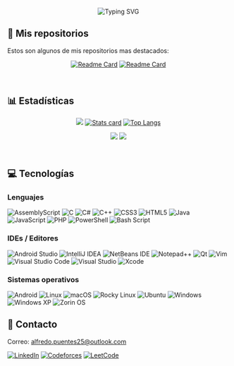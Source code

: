 <div align="center">
<!-- Foto 
<img align="center" alt="Profile" width="150" src="https://github.com/AlfredooP/AlfredooP/blob/main/Resources/profile.png">
<br>
-->
<br>
<!-- Nombre/Usuario -->
<img src="https://readme-typing-svg.demolab.com?font=Fira+Code&weight=600&size=26&pause=1000&color=A800CA&center=true&width=435&lines=Alfredo+Puentes;AlfredooP" alt="Typing SVG" />
</div>

<!--
<h2>🙃 Sobre mi</h2>

- 🏫 Actualmente estudio la carrera de `Ingeniería en Sistemas Computacionales`
- 📈 Me considero una persona `autodidacta` y `competitiva`, siempre me concentro en ampliar mis habilidades y conocimientos
- 💭 Soy aficionado de la algoritmia, me gusta resolver problemas complejos como los de `ICPC` y `Leetcode`
- 🛠️ Actualmente estoy trabajando en un proyecto en equipo: `Salud Universitaria`
- 🔜 Actualmente estoy aprendiendo: `Typescript` y `Python`
<br>
-->

<h2>📁 Mis repositorios</h2>

Estos son algunos de mis repositorios mas destacados:

<div align="center">

[![Readme Card](https://github-readme-stats.vercel.app/api/pin/?username=AlfredooP&repo=Algorithms&border_radius=10&border_color=420097&theme=midnight-purple)](https://github.com/AlfredooP/Algorithms)
[![Readme Card](https://github-readme-stats.vercel.app/api/pin/?username=AlfredooP&repo=ProgramacionWeb&border_radius=10&border_color=420097&theme=midnight-purple)](https://github.com/AlfredooP/ProgramacionWeb)
<!--
[![Readme Card](https://github-readme-stats.vercel.app/api/pin/?username=AlfredooP&repo=EstructuraDeDatos&border_radius=10&border_color=420097&theme=midnight-purple)](https://github.com/AlfredooP/EstructuraDeDatos)
[![Readme Card](https://github-readme-stats.vercel.app/api/pin/?username=AlfredooP&repo=ProgramacionOrientadaAObjetos&border_radius=10&border_color=420097&theme=midnight-purple)](https://github.com/AlfredooP/ProgramacionOrientadaAObjetos)
[![Readme Card](https://github-readme-stats.vercel.app/api/pin/?username=AlfredooP&repo=TopicosAvanzados&border_radius=10&border_color=420097&theme=midnight-purple)](https://github.com/AlfredooP/TopicosAvanzados)
[![Readme Card](https://github-readme-stats.vercel.app/api/pin/?username=AlfredooP&repo=Graficacion&border_radius=10&border_color=420097&theme=midnight-purple)](https://github.com/AlfredooP/Graficacion)
-->
</div>
<br>

<h2>📊 Estadísticas</h2>

<div align="center">

[![](http://github-profile-summary-cards.vercel.app/api/cards/profile-details?username=AlfredooP&theme=midnight_purple)](https://github.com/AlfredooP)
[![Stats card](https://github-readme-stats.vercel.app/api?username=AlfredooP&hide=issues&locale=es&hide_border=true&rank_icon=github&show_icons=true&card_width=500&theme=midnight-purple&border_radius=10)](https://github.com/AlfredooP)
[![Top Langs](https://github-readme-stats.vercel.app/api/top-langs/?username=AlfredooP&langs_count=6&layout=compact&locale=es&hide_border=true&theme=midnight-purple&border_radius=10)](https://github.com/AlfredooP)
<!--[![GitHub Streak](https://github-readme-streak-stats.herokuapp.com?user=AlfredooP&theme=midnight-purple&hide_border=true&border_radius=10&locale=es&card_width=800&card_height=200)](https://github.com/AlfredooP) -->
![](http://github-profile-summary-cards.vercel.app/api/cards/productive-time?username=AlfredooP&theme=midnight_purple&utcOffset=-6)
![](http://github-profile-summary-cards.vercel.app/api/cards/most-commit-language?username=AlfredooP&theme=midnight_purple)

<!--[![](https://github-profile-trophy.vercel.app/?username=AlfredooP&theme=tokyonight)]()-->
<!--![](https://komarev.com/ghpvc/?username=AlfredooP)-->

<!--
<a href="https://next.ossinsight.io/widgets/official/compose-user-dashboard-stats?user_id=115375469" target="_blank" style="display: block" align="center">
  <picture>
    <source media="(prefers-color-scheme: dark)" srcset="https://next.ossinsight.io/widgets/official/compose-user-dashboard-stats/thumbnail.png?user_id=115375469&image_size=auto&color_scheme=dark" width="771" height="auto">
    <img alt="Dashboard stats of @AlfredooP" src="https://next.ossinsight.io/widgets/official/compose-user-dashboard-stats/thumbnail.png?user_id=115375469&image_size=auto&color_scheme=light" width="771" height="auto">
  </picture>
</a>
-->

</div>
<br>

<h2>💻 Tecnologías</h2>

<h3>Lenguajes</h3>

![AssemblyScript](https://img.shields.io/badge/assembly%20script-%23000000.svg?style=for-the-badge&logo=assemblyscript&logoColor=white)
![C](https://img.shields.io/badge/c-%2300599C.svg?style=for-the-badge&logo=c&logoColor=white)
![C#](https://img.shields.io/badge/c%23-%23239120.svg?style=for-the-badge&logo=csharp&logoColor=white)
![C++](https://img.shields.io/badge/c++-%2300599C.svg?style=for-the-badge&logo=c%2B%2B&logoColor=white)
![CSS3](https://img.shields.io/badge/css3-%231572B6.svg?style=for-the-badge&logo=css3&logoColor=white)
![HTML5](https://img.shields.io/badge/html5-%23E34F26.svg?style=for-the-badge&logo=html5&logoColor=white)
![Java](https://img.shields.io/badge/java-%23ED8B00.svg?style=for-the-badge&logo=openjdk&logoColor=white)
![JavaScript](https://img.shields.io/badge/javascript-%23323330.svg?style=for-the-badge&logo=javascript&logoColor=%23F7DF1E)
![PHP](https://img.shields.io/badge/php-%23777BB4.svg?style=for-the-badge&logo=php&logoColor=white)
![PowerShell](https://img.shields.io/badge/PowerShell-%235391FE.svg?style=for-the-badge&logo=powershell&logoColor=white)
![Bash Script](https://img.shields.io/badge/bash_script-%23121011.svg?style=for-the-badge&logo=gnu-bash&logoColor=white)


<h3>IDEs / Editores</h3>

![Android Studio](https://img.shields.io/badge/android%20studio-346ac1?style=for-the-badge&logo=android%20studio&logoColor=white)
![IntelliJ IDEA](https://img.shields.io/badge/IntelliJIDEA-000000.svg?style=for-the-badge&logo=intellij-idea&logoColor=white)
![NetBeans IDE](https://img.shields.io/badge/NetBeansIDE-1B6AC6.svg?style=for-the-badge&logo=apache-netbeans-ide&logoColor=white)
![Notepad++](https://img.shields.io/badge/Notepad++-90E59A.svg?style=for-the-badge&logo=notepad%2b%2b&logoColor=black)
![Qt](https://img.shields.io/badge/Qt-%23217346.svg?style=for-the-badge&logo=Qt&logoColor=white)
![Vim](https://img.shields.io/badge/VIM-%2311AB00.svg?style=for-the-badge&logo=vim&logoColor=white)
![Visual Studio Code](https://img.shields.io/badge/Visual%20Studio%20Code-0078d7.svg?style=for-the-badge&logo=visual-studio-code&logoColor=white)
![Visual Studio](https://img.shields.io/badge/Visual%20Studio-5C2D91.svg?style=for-the-badge&logo=visual-studio&logoColor=white)
![Xcode](https://img.shields.io/badge/Xcode-007ACC?style=for-the-badge&logo=Xcode&logoColor=white)


<h3>Sistemas operativos</h3>

![Android](https://img.shields.io/badge/Android-3DDC84?style=for-the-badge&logo=android&logoColor=white)
![Linux](https://img.shields.io/badge/Linux-FCC624?style=for-the-badge&logo=linux&logoColor=black)
![macOS](https://img.shields.io/badge/mac%20os-000000?style=for-the-badge&logo=macos&logoColor=F0F0F0)
![Rocky Linux](https://img.shields.io/badge/-Rocky%20Linux-%2310B981?style=for-the-badge&logo=rockylinux&logoColor=white)
![Ubuntu](https://img.shields.io/badge/Ubuntu-E95420?style=for-the-badge&logo=ubuntu&logoColor=white)
![Windows](https://img.shields.io/badge/Windows-0078D6?style=for-the-badge&logo=windows&logoColor=white)
![Windows XP](https://img.shields.io/badge/Windows%20xp-003399?style=for-the-badge&logo=windowsxp&logoColor=white)
![Zorin OS](https://img.shields.io/badge/-Zorin%20OS-%2310AAEB?style=for-the-badge&logo=zorin&logoColor=white)
<br>

<h2>📩 Contacto</h2>

Correo: alfredo.puentes25@outlook.com

[![LinkedIn](https://img.shields.io/badge/linkedin-%230077B5.svg?style=for-the-badge&logo=linkedin&logoColor=white)](https://www.linkedin.com/in/alfredo-puentes-vargas)
[![Codeforces](https://img.shields.io/badge/Codeforces-445f9d?style=for-the-badge&logo=Codeforces&logoColor=white)](https://codeforces.com/profile/alfredopv)
[![LeetCode](https://img.shields.io/badge/LeetCode-000000?style=for-the-badge&logo=LeetCode&logoColor=#d16c06)](https://leetcode.com/u/alfredopv/)

<!-- agregar link al portfolio -->
